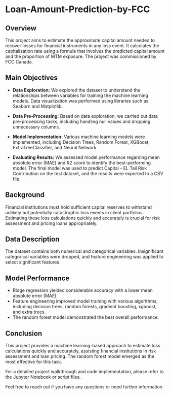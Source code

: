 # Loan-Amount-Prediction-by-FCC

## Overview
This project aims to estimate the approximate capital amount needed to recover losses for financial instruments in any loss event. It calculates the capitalization rate using a formula that involves the predicted capital amount and the proportion of MTM exposure. The project was commissioned by FCC Canada.

## Main Objectives
- **Data Exploration:** We explored the dataset to understand the relationships between variables for training the machine learning models. Data visualization was performed using libraries such as Seaborn and Matplotlib.

- **Data Pre-Processing:** Based on data exploration, we carried out data pre-processing tasks, including handling null values and dropping unnecessary columns.

- **Model Implementation:** Various machine learning models were implemented, including Decision Trees, Random Forest, XGBoost, ExtraTreeClassifier, and Neural Network.

- **Evaluating Results:** We assessed model performance regarding mean absolute error (MAE) and R2 score to identify the best-performing model. The final model was used to predict Capital - EL Tail Risk Contribution on the test dataset, and the results were exported to a CSV file.

## Background
Financial institutions must hold sufficient capital reserves to withstand unlikely but potentially catastrophic loss events in client portfolios. Estimating these loss calculations quickly and accurately is crucial for risk assessment and pricing loans appropriately.

## Data Description
The dataset contains both numerical and categorical variables. Insignificant categorical variables were dropped, and feature engineering was applied to select significant features.

## Model Performance
- Ridge regression yielded considerable accuracy with a lower mean absolute error (MAE).
- Feature engineering improved model training with various algorithms, including decision trees, random forests, gradient boosting, xgboost, and extra trees.
- The random forest model demonstrated the best overall performance.

## Conclusion
This project provides a machine learning-based approach to estimate loss calculations quickly and accurately, assisting financial institutions in risk assessment and loan pricing. The random forest model emerged as the most effective for this task.

For a detailed project walkthrough and code implementation, please refer to the Jupyter Notebook or script files.

Feel free to reach out if you have any questions or need further information.
